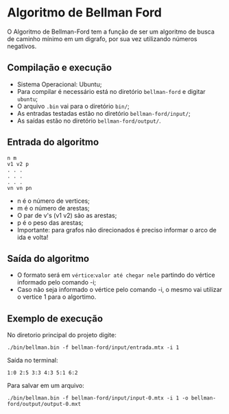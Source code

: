 # Algoritmo de Bellman Ford

O Algoritmo de Bellman-Ford tem a função de ser um algoritmo de busca de caminho mínimo em um digrafo, por sua vez utilizando números negativos.

## Compilação e execução

* Sistema Operacional: Ubuntu;
* Para compilar é necessário está no diretório ```bellman-ford``` e digitar ```ubuntu```;
* O arquivo ```.bin``` vai para o diretório ```bin/```;
* As entradas testadas estão no diretório ```bellman-ford/input/```;
* As saídas estão no diretório ```bellman-ford/output/```.

## Entrada do algoritmo

```ubuntu
n m
v1 v2 p
. . .
. . .
. . .
vn vn pn
```

* n é o número de vertices;
* m é o número de arestas;
* O par de v's (v1 v2) são as arestas;
* p é o peso das arestas;
* Importante: para grafos não direcionados é preciso informar o arco de ida e volta!

## Saída do algoritmo

* O formato será em ``vértice``:``valor até chegar nele`` partindo do vértice informado pelo comando -i;
* Caso não seja informado o vértice pelo comando -i, o mesmo vai utilizar o vertice 1 para o algortimo.

## Exemplo de execução

No diretorio principal do projeto digite:

```ubuntu
./bin/bellman.bin -f bellman-ford/input/entrada.mtx -i 1 
```

Saída no terminal:
```ubuntu
1:0 2:5 3:3 4:3 5:1 6:2 
```

Para salvar em um arquivo:

```ubuntu
./bin/bellman.bin -f bellman-ford/input/input-0.mtx -i 1 -o bellman-ford/output/output-0.mxt

```
